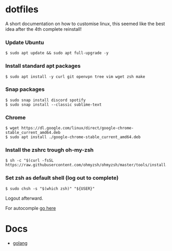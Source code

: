 # dotfiles

A short documentation on how to customise linux, this seemed like the best idea after the 4th complete reinstall!

### Update Ubuntu
    $ sudo apt update && sudo apt full-upgrade -y

### Install standard apt packages
    $ sudo apt install -y curl git openvpn tree vim wget zsh make

### Snap packages
    $ sudo snap install discord spotify
    $ sudo snap install --classic sublime-text

### Chrome
    $ wget https://dl.google.com/linux/direct/google-chrome-stable_current_amd64.deb
    $ sudo apt install ./google-chrome-stable_current_amd64.deb

### Install the zshrc trough oh-my-zsh
    $ sh -c "$(curl -fsSL https://raw.githubusercontent.com/ohmyzsh/ohmyzsh/master/tools/install.sh)"

### Set zsh as default shell (log out to complete)
    $ sudo chsh -s "$(which zsh)" "${USER}"
Logout afterward.
    
For autocomple [go here](https://github.com/zsh-users/zsh-autosuggestions/blob/master/INSTALL.md)
    
# Docs
- [golang](docs/golang.md)
